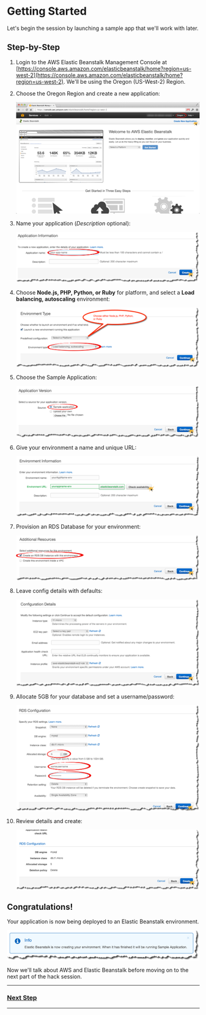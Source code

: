 # Getting Started

Let's begin the session by launching a sample app that we'll work with later.

## Step-by-Step

1. Login to the AWS Elastic Beanstalk Management Console at [https://console.aws.amazon.com/elasticbeanstalk/home?region=us-west-2](https://console.aws.amazon.com/elasticbeanstalk/home?region=us-west-2). We'll be using the Oregon (US-West-2) Region.

2. Choose the Oregon Region and create a new application:

	![](img/en/step_create-app.png)
	
3. Name your application (_Description_ optional):

	![](img/en/step_name-app.png)

4. Choose **Node.js, PHP, Python, or Ruby** for platform, and select a **Load balancing, autoscaling** environment:

	![](img/en/step_choose-platform.png)
	
5. Choose the Sample Application:

	![](img/en/step_app-version.png)
	
6. Give your environment a name and unique URL:
	
	![](img/en/step_name-env.png)
	
7. Provision an RDS Database for your environment:

	![](img/en/step_create-db.png)
	
8. Leave config details with defaults:
	
	![](img/en/step_config-details.png)
	
9. Allocate 5GB for your database and set a username/password:
	
	![](img/en/step_config-database.png)
	
10. Review details and create:
	
	![](img/en/step_review-confirm.png)

## Congratulations!

Your application is now being deployed to an Elastic Beanstalk environment.

![](img/en/step_created-complete.png)

Now we'll talk about AWS and Elastic Beanstalk before moving on to the next part of the hack session.

---

### [Next Step](view-sample-app.md)

---
